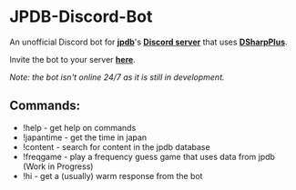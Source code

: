# JPDB-Discord-Bot
An unofficial Discord bot for **[jpdb](https://jpdb.io/)**'s **[Discord server](https://discord.gg/dmtZdP5Ze2)** that uses **[DSharpPlus](https://github.com/DSharpPlus/DSharpPlus)**.

Invite the bot to your server **[here](https://discord.com/api/oauth2/authorize?client_id=874240645995331585&permissions=68672&scope=bot)**.

_Note: the bot isn't online 24/7 as it is still in development._

## Commands:
* !help - get help on commands
* !japantime - get the time in japan
* !content - search for content in the jpdb database
* !freqgame - play a frequency guess game that uses data from jpdb (Work in Progress)
* !hi - get a (usually) warm response from the bot
